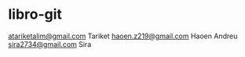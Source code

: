# libro-git
atariketalim@gmail.com Tariket
haoen.z219@gmail.com Haoen
Andreu
sira2734@gmail.com Sira
